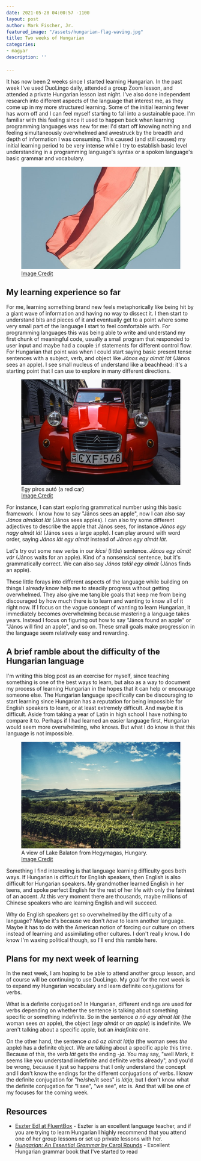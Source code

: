 ```yaml
---
date: 2021-05-28 04:00:57 -1100
layout: post
author: Mark Fischer, Jr.
featured_image: "/assets/hungarian-flag-waving.jpg"
title: Two weeks of Hungarian
categories:
- magyar
description: ''

---
```

It has now been 2 weeks since I started learning Hungarian. In the past week I've used DuoLingo daily, attended a group Zoom lesson, and attended a private Hungarian lesson last night. I've also done independent research into different aspects of the language that interest me, as they come up in my more structured learning. Some of the initial learning fever has worn off and I can feel myself starting to fall into a sustainable pace. I'm familiar with this feeling since it used to happen back when learning programming languages was new for me: I'd start off knowing nothing and feeling simultaneously overwhelmed and awestruck by the breadth and depth of information I was consuming. This caused (and still causes) my initial learning period to be very intense while I try to establish basic level understanding in a programming language's syntax or a spoken language's basic grammar and vocabulary.

<figure> <img src="/assets/hungarian-flag-waving.jpg" alt="Hungarian flag waving in the wind"> <figcaption><a href="https://unsplash.com/photos/KHK_OnEeTU8?utm_source=unsplash&utm_medium=referral&utm_content=creditShareLink">Image Credit</a></figcaption> </figure>

## My learning experience so far

For me, learning something brand new feels metaphorically like being hit by a giant wave of information and having no way to dissect it. I then start to understand bits and pieces of it and eventually get to a point where some very small part of the language I start to feel comfortable with. For programming languages this was being able to write and understand my first chunk of meaningful code, usually a small program that responded to user input and maybe had a couple `if` statements for different control flow. For Hungarian that point was when I could start saying basic present tense sentences with a subject, verb, and object like _János egy almát lát_ (János sees an apple). I see small nucleus of understand like a beachhead: it's a starting point that I can use to explore in many different directions.

<figure>  
<img src="/assets/red-car-hu.jpg" alt="A red car in Hungary">  
<figcaption>  
Egy piros autó (a red car)<br>
<a href="https://unsplash.com/photos/Wcs-zY60Yq4?utm_source=unsplash&utm_medium=referral&utm_content=creditShareLink">Image Credit</a>
</figcaption>  
</figure>

For instance, I can start exploring grammatical number using this basic framework. I know how to say "János sees an apple", now I can also say _János almákat lát_ (János sees apples). I can also try some different adjectives to describe the apple that János sees, for instance _János egy nagy almát lát_ (János sees a large apple). I can play around with word order, saying _János lát egy almát_ instead of _János egy almát lát_.

Let's try out some new verbs in our _kicsi_ (little) sentence. _János egy almát vár_ (János waits for an apple). Kind of a nonsensical sentence, but it's grammatically correct. We can also say _János talál egy almát_ (János finds an apple).

These little forays into different aspects of the language while building on things I already know help me to steadily progress without getting overwhelmed. They also give me tangible goals that keep me from being discouraged by how much there is to learn and wanting to know all of it right now. If I focus on the vague concept of wanting to learn Hungarian, it immediately becomes overwhelming because mastering a language takes years. Instead I focus on figuring out how to say "János found an apple" or "János will find an apple", and so on. These small goals make progression in the language seem relatively easy and rewarding.

## A brief ramble about the difficulty of the Hungarian language

I'm writing this blog post as an exercise for myself, since teaching something is one of the best ways to learn, but also as a way to document my process of learning Hungarian in the hopes that it can help or encourage someone else. The Hungarian language specifically can be discouraging to start learning since Hungarian has a reputation for being impossible for English speakers to learn, or at least extremely difficult. And maybe it is difficult. Aside from taking a year of Latin in high school I have nothing to compare it to. Perhaps if I had learned an easier language first, Hungarian would seem more overwhelming, who knows. But what I do know is that this language is not impossible.

<figure><img src="/assets/hegymagas-balaton-view.jpg" alt="A view of Lake Balaton"><figcaption>  
A view of Lake Balaton from Hegymagas, Hungary.<br>
<a href="https://unsplash.com/photos/zSmr3KBXF9g?utm_source=unsplash&utm_medium=referral&utm_content=creditShareLink">Image Credit</a>
</figcaption> </figure>

Something I find interesting is that language learning difficulty goes both ways. If Hungarian is difficult for English speakers, then English is also difficult for Hungarian speakers. My grandmother learned English in her teens, and spoke perfect English for the rest of her life with only the faintest of an accent. At this very moment there are thousands, maybe millions of Chinese speakers who are learning English and will succeed.

Why do English speakers get so overwhelmed by the difficulty of a language? Maybe it's because we don't _have_ to learn another language. Maybe it has to do with the American notion of forcing our culture on others instead of learning and assimilating other cultures. I don't really know. I do know I'm waxing political though, so I'll end this ramble here.

## Plans for my next week of learning

In the next week, I am hoping to be able to attend another group lesson, and of course will be continuing to use DuoLingo. My goal for the next week is to expand my Hungarian vocabulary and learn definite conjugations for verbs.

What is a definite conjugation? In Hungarian, different endings are used for verbs depending on whether the sentence is talking about something specific or something indefinite. So in the sentence _a nő egy almát lát_ (the woman sees _an_ apple), the object (_egy almát_ or _an apple_) is indefinite. We aren't talking about a specific apple, but an _indefinite_ one.

On the other hand, the sentence _a nő az almát látja_ (the woman sees _the_ apple) has a definite object. We are talking about a specific apple this time. Because of this, the verb _lát_ gets the ending _-ja_. You may say, "well Mark, it seems like you understand indefinite and definite verbs already", and you'd be wrong, because it just so happens that I only understand the concept and I don't know the endings for the different conjugations of verbs. I know the definite conjugation for "he/she/it sees" is _látja_, but I don't know what the definite conjugation for "I see", "we see", etc is. And that will be one of my focuses for the coming week.

## Resources

* [Eszter Edl at FluentBox](https://fluentbox.nyc/) - Eszter is an excellent language teacher, and if you are trying to learn Hungarian I highly recommend that you attend one of her group lessons or set up private lessons with her.
* [_Hungarian: An Essential Grammar_ by Carol Rounds](https://www.academia.edu/34346328/Hungarian_Essential_Grammar) - Excellent Hungarian grammar book that I've started to read